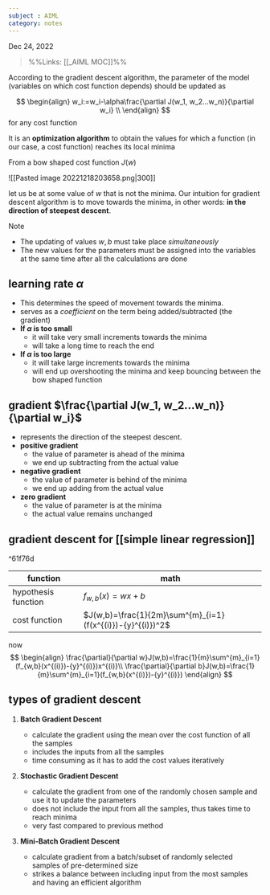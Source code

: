 ```yaml
---
subject : AIML
category: notes
---
```

Dec 24, 2022

>%%Links: [[_AIML MOC]]%%

According to the gradient descent algorithm, the parameter of the model (variables on which cost function depends) should be updated as

$$
\begin{align}
w_i:=w_i-\alpha\frac{\partial J(w_1, w_2...w_n)}{\partial w_i} \\
\end{align}
$$
for any cost function

It is an **optimization algorithm** to obtain the values for which a function (in our case, a cost function) reaches its local minima

From a bow shaped cost function $J(w)$

![[Pasted image 20221218203658.png|300]]

let us be at some value of $w$ that is not the minima. Our intuition for gradient descent algorithm is to move towards the minima, in other words: **in the direction of steepest descent**. 

>[!NOTE]
>- The updating of values $w,b$ must take place *simultaneously*
>- The new values for the parameters must be assigned into the variables at the same time after all the calculations are done

## learning rate $\alpha$
- This determines the speed of movement towards the minima. 
- serves as a *coefficient* on the term being added/subtracted (the gradient)
- **If $\alpha$ is too small**
	- it will take very small increments towards the minima
	- will take a long time to reach the end
- **If $\alpha$ is too large**
	- it will take large increments towards the minima
	- will end up overshooting the minima and keep bouncing between the bow shaped function

## gradient $\frac{\partial J(w_1, w_2...w_n)}{\partial w_i}$
- represents the direction of the steepest descent.
- **positive gradient** 
	- the value of parameter is ahead of the minima
	- we end up subtracting from the actual value
- **negative gradient** 
	- the value of parameter is behind of the minima
	- we end up adding from the actual value
- **zero gradient** 
	- the value of parameter is at the minima
	- the actual value remains unchanged

## gradient descent for [[simple linear regression]]

^61f76d

| function            | math                                                        |
| ------------------- | ----------------------------------------------------------- |
| hypothesis function | $f_{w,b}(x)=wx+b$                                           |
| cost function       | $J(w,b)=\frac{1}{2m}\sum^{m}_{i=1}(f(x^{(i)})-{y}^{(i)})^2$ |

now 
$$
\begin{align}
\frac{\partial}{\partial w}J(w,b)=\frac{1}{m}\sum^{m}_{i=1}(f_{w,b}(x^{(i)})-{y}^{(i)})x^{(i)}\\
\frac{\partial}{\partial b}J(w,b)=\frac{1}{m}\sum^{m}_{i=1}(f_{w,b}(x^{(i)})-{y}^{(i)})
\end{align}
$$
## types of gradient descent
1. **Batch Gradient Descent**
	- calculate the gradient using the mean over the cost function of all the samples
	- includes the inputs from all the samples
	- time consuming as it has to add the cost values iteratively

2. **Stochastic Gradient Descent**
	- calculate the gradient from one of the randomly chosen sample and use it to update the parameters
	- does not include the input from all the samples, thus takes time to reach minima
	- very fast compared to previous method

3. **Mini-Batch Gradient Descent**
	- calculate gradient from a batch/subset of randomly selected samples of pre-determined size
	- strikes a balance between including input from the most samples and having an efficient algorithm

